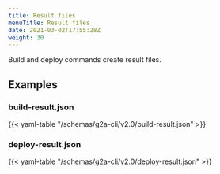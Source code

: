 ```yaml
---
title: Result files
menuTitle: Result files
date: 2021-03-02T17:55:28Z
weight: 30
---
```


Build and deploy commands create result files.

## Examples

### build-result.json

{{< yaml-table "/schemas/g2a-cli/v2.0/build-result.json" >}}

### deploy-result.json

{{< yaml-table "/schemas/g2a-cli/v2.0/deploy-result.json" >}}
